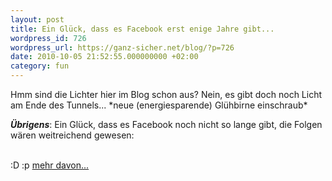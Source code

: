 ```yaml
---
layout: post
title: Ein Glück, dass es Facebook erst enige Jahre gibt...
wordpress_id: 726
wordpress_url: https://ganz-sicher.net/blog/?p=726
date: 2010-10-05 21:52:55.000000000 +02:00
category: fun
---
```

Hmm sind die Lichter hier im Blog schon aus? Nein, es gibt doch noch Licht am Ende des Tunnels...
\*neue (energiesparende) Glühbirne einschraub\*

***Übrigens***: Ein Glück, dass es Facebook noch nicht so lange gibt, die Folgen wären weitreichend gewesen:

<!--more-->

<img class="borderimg centered" title="Gott bei Facebook" src="{{site.url}}/wp-content/uploads/God-FB.jpg" alt="" />

<img class="borderimg centered" src="{{site.url}}/wp-content/uploads/Asteroid-FB.jpg" alt="" />

<div class="infobox">
:D :p <a title="Facebook vor vielen Jahren" href="http://www.vinniev.com/if-facebook-existed-years-ago">mehr davon...</a>
</div>
